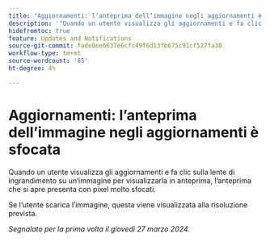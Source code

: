 ```yaml
---
title: "Aggiornamenti: l’anteprima dell’immagine negli aggiornamenti è sfocata"
description: '"Quando un utente visualizza gli aggiornamenti e fa clic sulla lente di ingrandimento su un’immagine per visualizzarla in anteprima, l’anteprima che si apre è estremamente sfocata e con pixel".'
hidefromtoc: true
feature: Updates and Notifications
source-git-commit: fade8ee6637e6cfc49f6d13fb675c91cf527fa30
workflow-type: tm+mt
source-wordcount: '85'
ht-degree: 4%

---
```



# Aggiornamenti: l’anteprima dell’immagine negli aggiornamenti è sfocata

Quando un utente visualizza gli aggiornamenti e fa clic sulla lente di ingrandimento su un’immagine per visualizzarla in anteprima, l’anteprima che si apre presenta con pixel molto sfocati.

Se l’utente scarica l’immagine, questa viene visualizzata alla risoluzione prevista.

_Segnalato per la prima volta il giovedì 27 marzo 2024._
